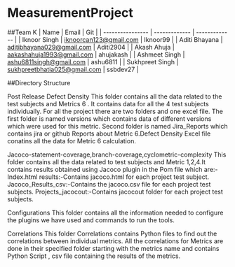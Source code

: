 # MeasurementProject
##Team K
|       Name       | Email         | Git           | 
| ---------------- | ------------- | ------------- | 
| Iknoor Singh     | iknoorcan123@gmail.com  | Iknoor99  | 
| Aditi Bhayana    | aditibhayana029@gmail.com  | Aditi2904  | 
| Akash Ahuja      | aakashahuja1993@gmail.com | ahujakash  | 
| Ashmeet Singh    | ashu6811singh@gmail.com  | ashu6811  | 
| Sukhpreet Singh  | sukhpreetbhatia025@gmail.com  | ssbdev27  | 

##Directory Structure

Post Release Defect Density
This folder contains all the data related to the test subjects and Metrics 6 . It contains data for all the 4 test subjects individually. For all the project there are two folders and one excel file. The first folder is named versions which contains data of different versions which were used for this metric. Second folder is named Jira_Reports which contains jira or github Reports about Metric 6.Defect Density Excel file conatins all the data for Metric 6 calculation.

Jacoco-statement-coverage,branch-coverage,cyclometric-complexity
This folder contains all the data related to test subjects and Metric 1,2,4.It contains results obtained using Jacoco plugin in the Pom file which are:-
Index.html results:-Contains jacoco.html for each project test subject.
Jacoco_Results_csv:-Contains the jacoco.csv file for each project test subjects. 
Projects_jacocout:-Contains jacocout folder for each project test subjects.

Configurations
This folder contains all the information needed to configure the plugins we have used and commands to run the tools.

Correlations
This folder Correlations contains Python files to find out the correlations between individual metrics. All the correlations for Metrics are done in their specified folder starting with the metrics name and contains Python Script , csv file containing the results of the 
metrics.
